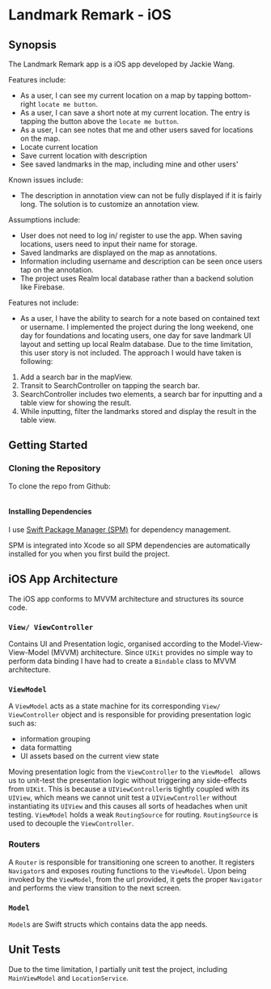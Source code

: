 # Landmark Remark - iOS

## Synopsis

The Landmark Remark app is a iOS app developed by Jackie Wang.

Features include:
- As a user, I can see my current location on a map by tapping bottom-right  `locate me button`.
- As a user, I can save a short note at my current location. The entry is tapping the button above the `locate me button`.
- As a user, I can see notes that me and other users saved for locations on the map.
- Locate current location
- Save current location with description
- See saved landmarks in the map, including mine and other users'

Known issues include:
- The description in annotation view can not be fully displayed if it is fairly long. The solution is to customize an annotation view.

Assumptions include:
- User does not need to log in/ register to use the app. When saving locations, users need to input their name for storage.
- Saved landmarks are displayed on the map as annotations.
- Information including username and description can be seen once users tap on the annotation.
- The project uses Realm local database rather than a backend solution like Firebase.

Features not include:
- As a user, I have the ability to search for a note based on contained text or username.
I implemented the project during the long weekend, one day for foundations and locating users, one day for save landmark UI layout and setting up local Realm database. Due to the time limitation, this user story is not included. The approach I would have taken is following:
1. Add a search bar in the mapView.
2. Transit to SearchController on tapping the search bar.
3. SearchController includes two elements, a search bar for inputting and a table view for showing the result.
4. While inputting, filter the landmarks stored and display the result in the table view.

## Getting Started

### Cloning the Repository

To clone the repo from Github:
``` https://github.com/jke661s/landmark.git
```
#### Installing Dependencies

I use [Swift Package Manager (SPM)](https://swift.org/package-manager/) for dependency management.

SPM is integrated into Xcode so all SPM dependencies are automatically installed for you when you first build the project.


## iOS App Architecture

The iOS app conforms to MVVM architecture and structures its source code.

### `View/ ViewController`

Contains UI and Presentation logic, organised according to the Model-View-View-Model (MVVM) architecture. Since  `UIKit` provides no simple way to perform data binding I have had to create a `Bindable` class to MVVM architecture.

### `ViewModel`

A `ViewModel` acts as a state machine for its corresponding `View/ ViewController` object and is responsible for providing presentation logic such as:

- information grouping
- data formatting
- UI assets based on the current view state

Moving presentation logic from the `ViewController` to the `ViewModel ` allows us to unit-test the presentation logic without triggering any side-effects from `UIKit`. This is because a `UIViewController`is tightly coupled with its `UIView`, which means we cannot unit test a `UIViewController` without instantiating its `UIView` and this causes all sorts of headaches when unit testing. `ViewModel` holds a weak `RoutingSource` for routing. `RoutingSource` is used to decouple the `ViewController`.

### Routers

A `Router` is responsible for transitioning one screen to another. It registers `Navigator`s and exposes routing functions to the `ViewModel`. Upon being invoked by the `ViewModel`, from the url provided, it gets the proper `Navigator` and performs the view transition to the next screen.

### `Model`

`Model`s are Swift structs which contains data the app needs. 

## Unit Tests

Due to the time limitation, I partially unit test the project, including `MainViewModel` and `LocationService`.
